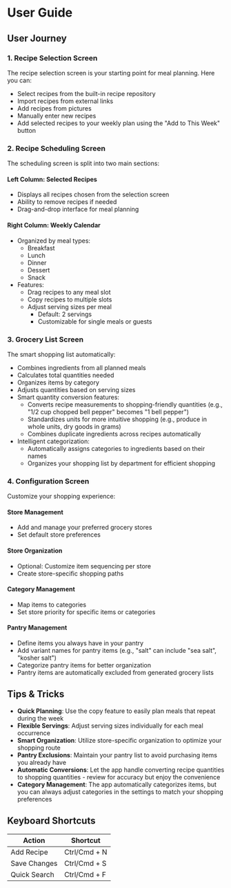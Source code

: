 # User Guide

## User Journey

### 1. Recipe Selection Screen

The recipe selection screen is your starting point for meal planning. Here you can:

- Select recipes from the built-in recipe repository
- Import recipes from external links
- Add recipes from pictures
- Manually enter new recipes
- Add selected recipes to your weekly plan using the "Add to This Week" button

### 2. Recipe Scheduling Screen

The scheduling screen is split into two main sections:

#### Left Column: Selected Recipes
- Displays all recipes chosen from the selection screen
- Ability to remove recipes if needed
- Drag-and-drop interface for meal planning

#### Right Column: Weekly Calendar
- Organized by meal types:
  - Breakfast
  - Lunch
  - Dinner
  - Dessert
  - Snack
- Features:
  - Drag recipes to any meal slot
  - Copy recipes to multiple slots
  - Adjust serving sizes per meal
    - Default: 2 servings
    - Customizable for single meals or guests

### 3. Grocery List Screen

The smart shopping list automatically:
- Combines ingredients from all planned meals
- Calculates total quantities needed
- Organizes items by category
- Adjusts quantities based on serving sizes
- Smart quantity conversion features:
  - Converts recipe measurements to shopping-friendly quantities (e.g., "1/2 cup chopped bell pepper" becomes "1 bell pepper")
  - Standardizes units for more intuitive shopping (e.g., produce in whole units, dry goods in grams)
  - Combines duplicate ingredients across recipes automatically
- Intelligent categorization:
  - Automatically assigns categories to ingredients based on their names
  - Organizes your shopping list by department for efficient shopping

### 4. Configuration Screen

Customize your shopping experience:

#### Store Management
- Add and manage your preferred grocery stores
- Set default store preferences

#### Store Organization
- Optional: Customize item sequencing per store
- Create store-specific shopping paths

#### Category Management
- Map items to categories
- Set store priority for specific items or categories

#### Pantry Management
- Define items you always have in your pantry
- Add variant names for pantry items (e.g., "salt" can include "sea salt", "kosher salt")
- Categorize pantry items for better organization
- Pantry items are automatically excluded from generated grocery lists

## Tips & Tricks

- **Quick Planning**: Use the copy feature to easily plan meals that repeat during the week
- **Flexible Servings**: Adjust serving sizes individually for each meal occurrence
- **Smart Organization**: Utilize store-specific organization to optimize your shopping route
- **Pantry Exclusions**: Maintain your pantry list to avoid purchasing items you already have
- **Automatic Conversions**: Let the app handle converting recipe quantities to shopping quantities - review for accuracy but enjoy the convenience
- **Category Management**: The app automatically categorizes items, but you can always adjust categories in the settings to match your shopping preferences

## Keyboard Shortcuts

| Action | Shortcut |
|--------|----------|
| Add Recipe | Ctrl/Cmd + N |
| Save Changes | Ctrl/Cmd + S |
| Quick Search | Ctrl/Cmd + F | 
